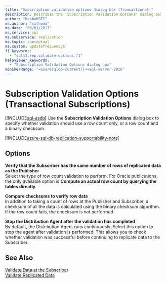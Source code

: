 ```yaml
---
title: "Subscription validation options dialog box (Transactional)"
description: Describes the 'Subscription Validation Options' dialog box for Transactional Replication in SQL Server Management Studio (SSMS).
author: "MashaMSFT"
ms.author: "mathoma"
ms.date: "03/01/2017"
ms.service: sql
ms.subservice: replication
ms.topic: conceptual
ms.custom: updatefrequency5
f1_keywords:
  - "sql13.rep.validate.options.f1"
helpviewer_keywords:
  - "Subscription Validation Options dialog box"
monikerRange: "=azuresqldb-current||>=sql-server-2016"
---
```

# Subscription Validation Options (Transactional Subscriptions)
[!INCLUDE[sql-asdb](../../includes/applies-to-version/sql-asdb.md)]
  Use the **Subscription Validation Options** dialog box to specify whether validation should use a row count only, or a row count and a binary checksum. 

[!INCLUDE[azure-sql-db-replication-supportability-note](../../includes/azure-sql-db-replication-supportability-note.md)]
  
## Options  
 **Verify that the Subscriber has the same number of rows of replicated data as the Publisher**  
 Select the type of row count validation to perform. For Oracle publications, the only available option is **Compute an actual row count by querying the tables directly**.  
  
 **Compare checksums to verify row data**  
 In addition to taking a count of rows at the Publisher and Subscriber, a checksum of all the data is calculated using the binary checksum algorithm. If the row count fails, the checksum is not performed.  
  
 **Stop the Distribution Agent after the validation has completed**  
 By default, the Distribution Agent runs continuously. Select this option to stop the agent after validation is performed. This allows you to check whether validation was successful before continuing to replicate data to the Subscriber.  
  
## See Also  
 [Validate Data at the Subscriber](../../relational-databases/replication/validate-data-at-the-subscriber.md)   
 [Validate Replicated Data](../../relational-databases/replication/validate-data-at-the-subscriber.md)  
  
  
